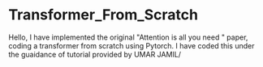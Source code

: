 # Transformer_From_Scratch
Hello, I have implemented the original "Attention is all you need " paper, coding a transformer from scratch using Pytorch. I have coded this under the guaidance of tutorial provided by UMAR JAMIL/
